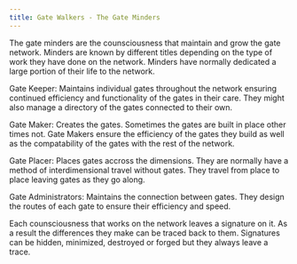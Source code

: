 ```yaml
---
title: Gate Walkers - The Gate Minders
---
```


The gate minders are the counsciousness that maintain and grow the gate network.
Minders are known by different titles depending on the type of work they have
done on the network. Minders have normally dedicated a large portion of their
life to the network.

Gate Keeper: Maintains individual gates throughout the network ensuring continued
efficiency and functionality of the gates in their care. They might also manage a
directory of the gates connected to their own.

Gate Maker: Creates the gates. Sometimes the gates are built in place other times
not. Gate Makers ensure the efficiency of the gates they build as well as the
compatability of the gates with the rest of the network.

Gate Placer: Places gates accross the dimensions. They are normally have a method
of interdimensional travel without gates. They travel from place to place leaving
gates as they go along.

Gate Administrators: Maintains the connection between gates. They design the routes
of each gate to ensure their efficiency and speed.

Each counsciousness that works on the network leaves a signature on it.
As a result the differences they make can be traced back to them.
Signatures can be hidden, minimized, destroyed or forged 
but they always leave a trace.

